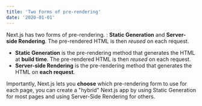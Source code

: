 ```yaml
---
title: 'Two Forms of pre-rendering'
date: '2020-01-01'
---
```


Next.js has two forms of pre-rendering. : **Static Generation** and **Server-side Rendering**. The pre-rendered HTML is then _reused_ on each request.

- **Static Generation** is the pre-rendering method that generates the HTML at **build time**. The pre-rendered HTML is then _reused_ on each request.
- **Server-side Rendering** is the pre-rendering method that generates the HTML on **each request**.

Importantly, Next.js lets you **choose** which pre-rendering form to use for each page, you can create a "hybrid" Next.js app by using Static Generation for most pages and using Server-Side Rendering for others.
